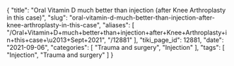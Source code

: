 {
    "title": "Oral Vitamin D much better than injection (after Knee Arthroplasty in this case)",
    "slug": "oral-vitamin-d-much-better-than-injection-after-knee-arthroplasty-in-this-case",
    "aliases": [
        "/Oral+Vitamin+D+much+better+than+injection+after+Knee+Arthroplasty+in+this+case+\u2013+Sept+2021",
        "/12881"
    ],
    "tiki_page_id": 12881,
    "date": "2021-09-06",
    "categories": [
        "Trauma and surgery",
        "Injection"
    ],
    "tags": [
        "Injection",
        "Trauma and surgery"
    ]
}